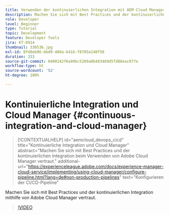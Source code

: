 ```yaml
---
title: Verwenden der kontinuierlichen Integration mit AEM Cloud Manager
description: Machen Sie sich mit Best Practices und der kontinuierlichen Integration mithilfe von Adobe Cloud Manager vertraut.
role: Developer
level: Beginner
type: Tutorial
topic: Development
feature: Developer Tools
jira: KT-6914
thumbnail: 330536.jpg
exl-id: 8fd8eb06-bbd9-489a-b41b-f8785e140f58
duration: 333
source-git-commit: 0400242f6a99bc5209a8b483469d5fd88eac077e
workflow-type: ht
source-wordcount: '52'
ht-degree: 100%

---
```


# Kontinuierliche Integration und Cloud Manager {#continuous-integration-and-cloud-manager}

>[!CONTEXTUALHELP]
>id="aemcloud_devops_cicd"
>title="Kontinuierliche Integration und Cloud Manager"
>abstract="Machen Sie sich mit Best Practices und der kontinuierlichen Integration beim Verwenden von Adobe Cloud Manager vertraut."
>additional-url="https://experienceleague.adobe.com/docs/experience-manager-cloud-service/implementing/using-cloud-manager/configure-pipeline.html?lang=de#non-production-pipelines" text="Konfigurieren der CI/CD-Pipeline"

Machen Sie sich mit Best Practices und der kontinuierlichen Integration mithilfe von Adobe Cloud Manager vertraut.

>[!VIDEO](https://video.tv.adobe.com/v/330536?quality=12&learn=on)
